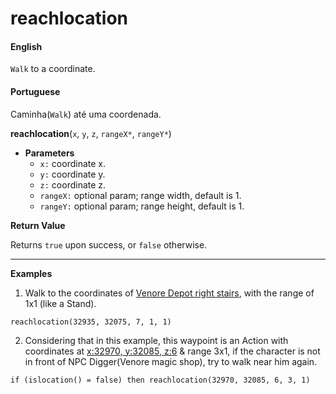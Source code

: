 
# reachlocation

<!-- tabs:start -->

#### **English**

`Walk` to a coordinate.

#### **Portuguese**

Caminha(`Walk`) até uma coordenada.


<!-- tabs:end -->

**reachlocation**(`x`, `y`, `z`, `rangeX*`, `rangeY*`)


- **Parameters**
  - `x:` coordinate x.
  - `y:` coordinate y.
  - `z:` coordinate z.
  - `rangeX:` optional param; range width, default is 1.
  - `rangeY:` optional param; range height, default is 1.


**Return Value**

Returns `true` upon success, or `false` otherwise.

---

**Examples**

1. Walk to the coordinates of [Venore Depot right stairs](https://tibiamaps.io/map#32935,32075,7:2), with the range of 1x1 (like a Stand).

```action
reachlocation(32935, 32075, 7, 1, 1)
```

2. Considering that in this example, this waypoint is an Action with coordinates at [x:32970, y:32085, z:6](https://tibiamaps.io/map#32970,32085,6:3) & range 3x1, if the character is not in front of NPC Digger(Venore magic shop), try to walk near him again.

```action
if (islocation() = false) then reachlocation(32970, 32085, 6, 3, 1)
```

